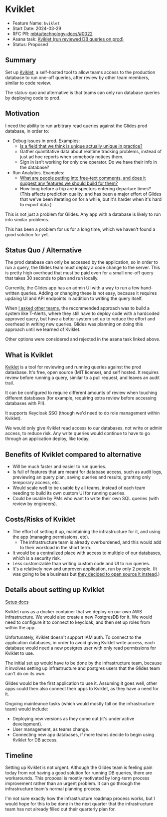 # Kviklet 

- Feature Name: `kviklet`
- Start Date: 2024-03-29
- RFC PR: [mbta/technology-docs/#0022](https://github.com/mbta/technology-docs/pull/22)
- Asana task: [Kviklet (run reviewed DB queries on prod)](https://app.asana.com/0/1200506724882024/1206873943983582/f)
- Status: Proposed

## Summary

Set up [Kviklet](https://kviklet.dev/), a self-hosted tool to allow teams access to the production database to run one-off queries, after review by other team members, similar to code review.

The status-quo and alternative is that teams can only run database queries by deploying code to prod.

## Motivation

I need the ability to run arbitrary read queries against the Glides prod database, in order to:
- Debug issues in prod. Examples:
  - [Is a field that we think is unique actually unique in practice?](https://app.asana.com/0/1200273269966439/1205996566957450)
  - Gather quantitative data about realtime tracking problems, instead of just ad hoc reports when somebody notices them.
  - Sign in isn't working for only one operator. Do we have their info in the database?
- Run Analytics. Examples:
  - [What are people putting into free-text comments, and does it suggest any features we should build for them?](https://app.asana.com/0/616151179860796/1206468619394322)
  - How long before a trip are inspectors entering departure times? (This affects prediction quality, and has been a major effort of Glides that we've been iterating on for a while, but it's harder when it's hard to export data.)

This is not just a problem for Glides. Any app with a database is likely to run into similar problems.

This has been a problem for us for a long time, which we haven't found a good solution for yet.

## Status Quo / Alternative

The prod database can only be accessed by the application, so in order to run a query, the Glides team must deploy a code change to the server. This is pretty high overhead that must be paid even for a small one-off query that takes 30 seconds to plan and run locally.

Currently, the Glides app has an admin UI with a way to run a few hand-written queries. Adding or changing these is not easy, because it requires updaing UI and API endpoints in addition to writing the query itself.
 
When [I asked other teams](https://app.asana.com/0/1200506724882024/1206647196651141/f), the recommended approach was to build a system like T-Alerts, where they still have to deploy code with a hardcoded approved query, but have a better system set up to reduce the effort and overhead in writing new queries. Glides was planning on doing this approach until we learned of Kviklet.

Other options were considered and rejected in the asana task linked above.

## What is Kviklet

[Kviklet](https://kviklet.dev/) is a tool for reviewing and running queries against the prod datasbase. It's free, open source (MIT license), and self hosted. It requires review before running a query, similar to a pull request, and leaves an audit trail.

It can be configured to require different amounts of review when touching different databases (for example, requiring extra review before accessing databases with PII).

It supports Keycloak SSO (though we'd need to do role management within Kviklet).

We would only give Kviklet read access to our databases, not write or admin access, to reduce risk. Any write queries would continue to have to go through an application deploy, like today.

## Benefits of Kviklet compared to alternative

- Will be much faster and easier to run queries.
- Is full of features that are meant for database access, such as audit logs, previewing an query plan, saving queries and results, granting only temporary access, etc.
- Would scale well to be usable by all teams, instead of each team needing to build its own custom UI for running queries.
- Could be usable by PMs who want to write their own SQL queries (with review by engineers).

## Costs/Risks of Kviklet

- The effort of setting it up, maintaining the infrastructure for it, and using the app (managing permissions, etc).
  - The infrastructure team is already overburdened, and this would add to their workload in the short term.
- It would be a centralized place with access to multiple of our databases, which is a security risk.
- Less customizable than writing custom code and UI to run queries.
- It's a relatively new and unproven application, run by only 2 people. (It was going to be a business but [they decided to open source it instead](https://kviklet.dev/blog/kviklet-is-now-mit-licensed).)

## Details about setting up Kviklet

[Setup docs](https://github.com/kviklet/kviklet?tab=readme-ov-file#setup)

Kviklet runs as a docker container that we deploy on our own AWS infrastructure. We would also create a new PostgresDB for it. We would need to configure it to connect to keycloak, and then set up roles from within the app.

Unfortunately, Kviklet doesn't support IAM auth. To connect to the application databases, in order to avoid giving Kviklet write access, each database would need a new postgres user with only read permissions for Kviklet to use.

The initial set up would have to be done by the infrastructure team, because it involves setting up infrastructure and postgres users that the Glides team can't do on its own.

Glides would be the first application to use it. Assuming it goes well, other apps could then also connect their apps to Kviklet, as they have a need for it. 

Ongoing mainteance tasks (which would mostly fall on the infrastructure team) would include:
- Deploying new versions as they come out (it's under active development).
- User management, as teams change.
- Connecting new app databases, if more teams decide to begin using Kviklet for DB access.

## Timeline

Setting up Kviklet is not urgent. Although the Glides team is feeling pain today from not having a good solution for running DB queries, there are workarounds. This proposal is mostly motivated by long-term process improvement rather than an urgent problem. It can go through the infrastructure team's normal planning process.

I'm not sure exactly how the infrastructure roadmap process works, but I would hope for this to be done in the next quarter that the infrastructure team has not already filled out their quarterly plan for.
